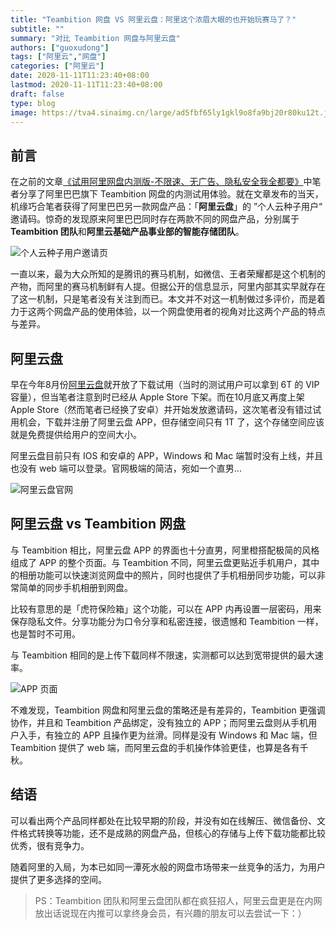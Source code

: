 ```yaml
---
title: "Teambition 网盘 VS 阿里云盘：阿里这个浓眉大眼的也开始玩赛马了？"
subtitle: ""
summary: "对比 Teambition 网盘与阿里云盘"
authors: ["guoxudong"]
tags: ["阿里云","网盘"]
categories: ["阿里云"]
date: 2020-11-11T11:23:40+08:00
lastmod: 2020-11-11T11:23:40+08:00
draft: false
type: blog
image: https://tva4.sinaimg.cn/large/ad5fbf65ly1gkl9o8fa9bj20r80ku12t.jpg
---
```

## 前言

在之前的文章[《试用阿里网盘内测版-不限速、无广告、隐私安全我全都要》](../alibaba-teambition-disk/)中笔者分享了阿里巴巴旗下 Teambition 网盘的内测试用体验。就在文章发布的当天，机缘巧合笔者获得了阿里巴巴另一款网盘产品：「**阿里云盘**」的 ”个人云种子用户“ 邀请码。惊奇的发现原来阿里巴巴同时存在两款不同的网盘产品，分别属于 **Teambition 团队**和**阿里云基础产品事业部的智能存储团队**。

![个人云种子用户邀请页](https://tvax2.sinaimg.cn/wap800/ad5fbf65gy1gkl3hrdu81j20k80z27ii.jpg)

一直以来，最为大众所知的是腾讯的赛马机制，如微信、王者荣耀都是这个机制的产物，而阿里的赛马机制鲜有人提。但据公开的信息显示，阿里内部其实早就存在了这一机制，只是笔者没有关注到而已。本文并不对这一机制做过多评价，而是着力于这两个网盘产品的使用体验，以一个网盘使用者的视角对比这两个产品的特点与差异。

## 阿里云盘

早在今年8月份[阿里云盘](https://www.aliyundrive.com/)就开放了下载试用（当时的测试用户可以拿到 6T 的 VIP 容量），但当笔者注意到时已经从 Apple Store 下架。而在10月底又再度上架 Apple Store（然而笔者已经换了安卓）并开始发放邀请码，这次笔者没有错过试用机会，下载并注册了阿里云盘 APP，但存储空间只有 1T 了，这个存储空间应该就是免费提供给用户的空间大小。

阿里云盘目前只有 IOS 和安卓的 APP，Windows 和 Mac 端暂时没有上线，并且也没有 web 端可以登录。官网极端的简洁，宛如一个直男...

![阿里云盘官网](https://tva1.sinaimg.cn/large/ad5fbf65gy1gkl80aczdnj21h70q67wh.jpg)

## 阿里云盘 vs Teambition 网盘

与 Teambition 相比，阿里云盘 APP 的界面也十分直男，阿里橙搭配极简的风格组成了 APP 的整个页面。与 Teambition 不同，阿里云盘更贴近手机用户，其中的相册功能可以快速浏览网盘中的照片，同时也提供了手机相册同步功能，可以非常简单的同步手机相册到网盘。

比较有意思的是「虎符保险箱」这个功能，可以在 APP 内再设置一层密码，用来保存隐私文件。分享功能分为口令分享和私密连接，很遗憾和 Teambition 一样，也是暂时不可用。

与 Teambition 相同的是上传下载同样不限速，实测都可以达到宽带提供的最大速率。

![APP 页面](https://tvax4.sinaimg.cn/wap800/ad5fbf65ly1gkl84rikc7j20u01t0403.jpg)

不难发现，Teambition 网盘和阿里云盘的策略还是有差异的，Teambition 更强调协作，并且和 Teambition 产品绑定，没有独立的 APP；而阿里云盘则从手机用户入手，有独立的 APP 且操作更为丝滑。同样是没有 Windows 和 Mac 端，但 Teambition 提供了 web 端，而阿里云盘的手机操作体验更佳，也算是各有千秋。

## 结语

可以看出两个产品同样都处在比较早期的阶段，并没有如在线解压、微信备份、文件格式转换等功能，还不是成熟的网盘产品，但核心的存储与上传下载功能都比较优秀，很有竞争力。

随着阿里的入局，为本已如同一潭死水般的网盘市场带来一丝竞争的活力，为用户提供了更多选择的空间。

>PS：Teambition 团队和阿里云盘团队都在疯狂招人，阿里云盘更是在内网放出话说现在内推可以拿终身会员，有兴趣的朋友可以去尝试一下：）
